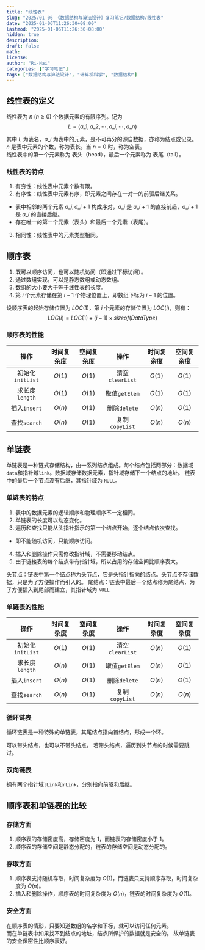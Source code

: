 ```yaml
---
title: "线性表"
slug: "2025/01 06 《数据结构与算法设计》复习笔记/数据结构/线性表"
date: "2025-01-06T11:26:30+08:00"
lastmod: "2025-01-06T11:26:30+08:00"
hidden: true
description:
draft: false
math:
license:
author: "Ri-Nai"
categories: ["学习笔记"]
tags: ["数据结构与算法设计", "计算机科学", "数据结构"]
---
```

## 线性表的定义
线性表为 $n$ ($n \ge 0$) 个数据元素的有限序列。记为
$$L = (a\_1, a\_2, \cdots, a\_i, \cdots, a\_n)$$  

其中 $L$ 为表名，$a\_i$ 为表中的元素，是不可再分的源自数据，亦称为结点或记录。 $n$ 是表中元素的个数，称为表长。当 $n=0$ 时，称为空表。  
线性表中的第一个元素称为 表头（head），最后一个元素称为 表尾（tail）。

### 线性表的特点
1. 有穷性：线性表中元素个数有限。
2. 有序性：线性表中元素有序，即元素之间存在一对一的前驱后继关系。
  - 表中相邻的两个元素 $a\_i, a\_{i+1}$ 构成序对，$a\_i$ 是 $a\_{i+1}$ 的直接前趋，$a\_{i+1}$ 是 $a\_i$ 的直接后继。
  - 存在唯一的第一个元素（表头）和最后一个元素（表尾）。
3. 相同性：线性表中的元素类型相同。

## 顺序表
1. 既可以顺序访问，也可以随机访问（即通过下标访问）。
2. 通过数组实现，可以是静态数组或动态数组。
3. 数组的大小要大于等于线性表的长度。
4. 第 $i$ 个元素存储在第 $i - 1$ 个物理位置上，即数组下标为 $i - 1$ 的位置。

设顺序表的起始存储位置为 $LOC(1)$，第 $i$ 个元素的存储位置为 $LOC(i)$，则有：
$$LOC(i) = LOC(1) + (i - 1) \times sizeof(DataType)$$


### 顺序表的性能
|      操作       | 时间复杂度  | 空间复杂度  |      操作       | 时间复杂度  | 空间复杂度  |
| :-----------: | :----: | :----: |  :-----------: | :----: | :----: |
| 初始化`initList` | $O(1)$ | $O(1)$ |  清空`clearList` | $O(1)$ | $O(1)$ |
| 求长度`length`  | $O(1)$ | $O(1)$ |  取值`getElem`  | $O(1)$ | $O(1)$ |
| 插入`insert`   | $O(n)$ | $O(1)$ |  删除`delete`   | $O(n)$ | $O(1)$ |
| 查找`search`  | $O(n)$ | $O(1)$ | 复制`copyList`  | $O(n)$ | $O(n)$ |

## 单链表
单链表是一种链式存储结构，由一系列结点组成。每个结点包括两部分：数据域`data`和指针域`link`。数据域存储数据元素，指针域存储下一个结点的地址。
链表中的最后一个节点没有后继，其指针域为 `NULL`。

### 单链表的特点
1. 表中的数据元素的逻辑顺序和物理顺序不一定相同。
2. 单链表的长度可以动态变化。
3. 遍历和查找只能从头指针指示的第一个结点开始，逐个结点依次查找。
  - 即不能随机访问，只能顺序访问。
4. 插入和删除操作只需修改指针域，不需要移动结点。
5. 由于链接表的每个结点带有指针域，所以占用的存储空间比顺序表大。

头节点：链表中第一个结点称为头节点，它是头指针指向的结点。头节点不存储数据，只是为了方便操作而引入的。
尾结点：链表中最后一个结点称为尾结点，为了方便插入到尾部而建立，其指针域为 `NULL`

### 单链表的性能
|      操作       | 时间复杂度  | 空间复杂度  |      操作       | 时间复杂度  | 空间复杂度  |
| :-----------: | :----: | :----: |  :-----------: | :----: | :----: |
| 初始化`initList` | $O(1)$ | $O(1)$ |  清空`clearList` | $O(n)$ | $O(1)$ |
| 求长度`length`  | $O(n)$ | $O(1)$ |  取值`getElem`  | $O(n)$ | $O(1)$ |
| 插入`insert`   | $O(n)$ | $O(1)$ |  删除`delete`   | $O(n)$ | $O(1)$ |
| 查找`search`  | $O(n)$ | $O(1)$ | 复制`copyList`  | $O(n)$ | $O(n)$ |

### 循环链表
循环链表是一种特殊的单链表，其尾结点指向首结点，形成一个环。

可以带头结点，也可以不带头结点。
若带头结点，遍历到头节点的时候需要跳过。

### 双向链表
拥有两个指针域`lLink`和`rLink`，分别指向前驱和后继。

## 顺序表和单链表的比较
### 存储方面
1. 顺序表的存储密度高，存储密度为 $1$，而链表的存储密度小于 $1$。
2. 顺序表的存储空间是静态分配的，链表的存储空间是动态分配的。

### 存取方面
1. 顺序表支持随机存取，时间复杂度为 $O(1)$，而链表只支持顺序存取，时间复杂度为 $O(n)$。
2. 插入和删除操作，顺序表的时间复杂度为 $O(n)$，链表的时间复杂度为 $O(1)$。

### 安全方面
在顺序表的情形，只要知道数组的名字和下标，就可以访问任何元素。  
而在单链表中如果找不到结点的地址，结点所保护的数据就是安全的。
故单链表的安全保密性比顺序表好。


